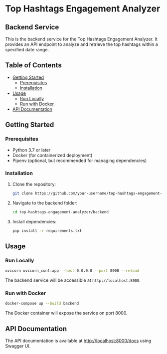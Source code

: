# Top Hashtags Engagement Analyzer

## Backend Service

This is the backend service for the Top Hashtags Engagement Analyzer. It provides an API endpoint to analyze and retrieve the top hashtags within a specified date range.

## Table of Contents

- [Getting Started](#getting-started)
  - [Prerequisites](#prerequisites)
  - [Installation](#installation)
- [Usage](#usage)
  - [Run Locally](#run-locally)
  - [Run with Docker](#run-with-docker)
- [API Documentation](#api-documentation)

## Getting Started

### Prerequisites

- Python 3.7 or later
- Docker (for containerized deployment)
- Pipenv (optional, but recommended for managing dependencies)

### Installation

1. Clone the repository:

   ```bash
   git clone https://github.com/your-username/top-hashtags-engagement-analyzer.git
   ```

2. Navigate to the backend folder:

   ```bash
   cd top-hashtags-engagement-analyzer/backend
   ```

3. Install dependencies:

   ```bash
   pip install -r requirements.txt
   ```

## Usage

### Run Locally

```bash
uvicorn uvicorn_conf:app --host 0.0.0.0 --port 8000 --reload
```

The backend service will be accessible at `http://localhost:8000`.

### Run with Docker

```bash
docker-compose up --build backend
```

The Docker container will expose the service on port 8000.

## API Documentation

The API documentation is available at [http://localhost:8000/docs](http://localhost:8000/docs) using Swagger UI.
